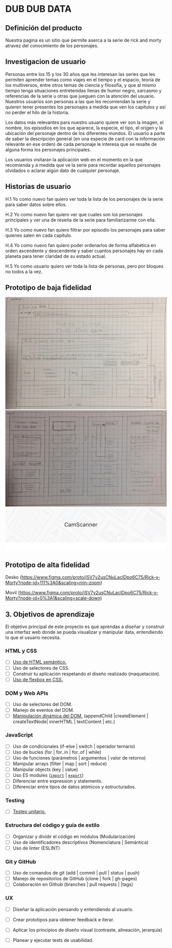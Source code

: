# DUB DUB DATA

##  Definición del producto

Nuestra pagina  es un sitio que permite aserca a la serie de rick and morty atravez del conocimiento de los personajes.

## Investigacion de usuario

Personas entre los 15 y los 30 años que les interesan las series que les permiten aprender temas como viajes en el tiempo y el espacio, teoría de los multiversos, entre otros temas de ciencia y filosofía, y que al mismo tiempo tenga situaciones entretenidas llenas de humor negro, sarcasmo y referencias de la serie u otras que jueguen con la atención del usuario. Nuestros usuarios son personas a las que les recomiendan la serie y quieren tener presentes los personajes a medida que ven los capítulos y así no perder el hilo de la historia.

Los datos más relevantes para nuestro usuario quiere ver son la imagen, el nombre, los episodios en los que aparece, la especie, el tipo, el origen y la ubicación del personaje dentro de los diferentes mundos. El usuario a parte de saber la descripción general (en una especie de card con la información relevante en ese orden) de cada personaje le interesa que se resalte de alguna forma los personajes principales.

Los usuarios visitaran la aplicación web en el momento en la que recomienda y a medida que ve la serie para recordar aquellos personajes olvidados o aclarar algún dato de cualquier personaje.


## Historias de usuario

H.1  Yo como nuevo fan quiero ver toda la lista de los personajes de la serie para saber datos sobre ellos.

H.2 Yo como nuevo fan quiero ver que cuales son los personajes principales y ver una de reseña de la serie para familiarizarme con ella.

H.3 Yo como nuevo fan quiero filtrar por episodio los personajes para saber quienes salen en cada capitulo.

H.4 Yo como nuevo fan quiero poder ordenarlos de forma alfabética en orden ascendente y descendente y saber cuantos personajes hay en cada planeta para tener claridad de su estado actual.

H.5 Yo como usuario quiero ver toda la lista de personas, pero por bloques no todos a la vez.


## Prototipo de baja fidelidad

<img src="https://github.com/DaniRami/BOG001-data-lovers/blob/master/src/img/sktch.jpg/" alt="" width="" />


## Prototipo de alta fidelidad

Desko (https://www.figma.com/proto/jSV7y2usCNuLacIDpo6C75/Rick-y-Morty?node-id=111%3A0&scaling=min-zoom)

Movil (https://www.figma.com/proto/jSV7y2usCNuLacIDpo6C75/Rick-y-Morty?node-id=0%3A1&scaling=scale-down)


## 3. Objetivos de aprendizaje

El objetivo principal de este proyecto es que aprendas a diseñar y construir una
interfaz web donde se pueda visualizar y manipular data, entendiendo lo que el
usuario necesita.

### HTML y CSS

* [ ] [Uso de HTML semántico.](https://developer.mozilla.org/en-US/docs/Glossary/Semantics#Semantics_in_HTML)
* [ ] Uso de selectores de CSS.
* [ ] Construir tu aplicación respetando el diseño realizado (maquetación).
* [ ] [Uso de flexbox en CSS.](https://css-tricks.com/snippets/css/a-guide-to-flexbox/)

### DOM y Web APIs

* [ ] Uso de selectores del DOM.
* [ ] Manejo de eventos del DOM.
* [ ] [Manipulación dinámica del DOM.](https://developer.mozilla.org/es/docs/Referencia_DOM_de_Gecko/Introducci%C3%B3n)
(appendChild |createElement | createTextNode| innerHTML | textContent | etc.)

### JavaScript

* [ ] Uso de condicionales (if-else | switch | operador ternario)
* [ ] Uso de bucles (for | for..in | for..of | while)
* [ ] Uso de funciones (parámetros | argumentos | valor de retorno)
* [ ] Manipular arrays (filter | map | sort | reduce)
* [ ] Manipular objects (key | value)
* [ ] Uso ES modules ([`import`](https://developer.mozilla.org/en-US/docs/Web/JavaScript/Reference/Statements/import)
| [`export`](https://developer.mozilla.org/en-US/docs/Web/JavaScript/Reference/Statements/export))
* [ ] Diferenciar entre expression y statements.
* [ ] Diferenciar entre tipos de datos atómicos y estructurados.

### Testing

* [ ] [Testeo unitario.](https://jestjs.io/docs/es-ES/getting-started)

### Estructura del código y guía de estilo

* [ ] Organizar y dividir el código en módulos (Modularización)
* [ ] Uso de identificadores descriptivos (Nomenclatura | Semántica)
* [ ] Uso de linter (ESLINT)

### Git y GitHub

* [ ] Uso de comandos de git (add | commit | pull | status | push)
* [ ] Manejo de repositorios de GitHub (clone | fork | gh-pages)
* [ ] Colaboración en Github (branches | pull requests | |tags)

### UX

* [ ] Diseñar la aplicación pensando y entendiendo al usuario.
* [ ] Crear prototipos para obtener feedback e iterar.
* [ ] Aplicar los principios de diseño visual (contraste, alineación, jerarquía)
* [ ] Planear y ejecutar tests de usabilidad.



 